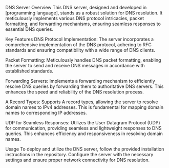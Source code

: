 DNS Server
Overview
This DNS server, designed and developed in [programming language], stands as a robust solution for DNS resolution. It meticulously implements various DNS protocol intricacies, packet formatting, and forwarding mechanisms, ensuring seamless responses to essential DNS queries.

Key Features
DNS Protocol Implementation: The server incorporates a comprehensive implementation of the DNS protocol, adhering to RFC standards and ensuring compatibility with a wide range of DNS clients.

Packet Formatting: Meticulously handles DNS packet formatting, enabling the server to send and receive DNS messages in accordance with established standards.

Forwarding Servers: Implements a forwarding mechanism to efficiently resolve DNS queries by forwarding them to authoritative DNS servers. This enhances the speed and reliability of the DNS resolution process.

A Record Types: Supports A record types, allowing the server to resolve domain names to IPv4 addresses. This is fundamental for mapping domain names to corresponding IP addresses.

UDP for Seamless Responses: Utilizes the User Datagram Protocol (UDP) for communication, providing seamless and lightweight responses to DNS queries. This enhances efficiency and responsiveness in resolving domain names.

Usage
To deploy and utilize the DNS server, follow the provided installation instructions in the repository. Configure the server with the necessary settings and ensure proper network connectivity for DNS resolution.
